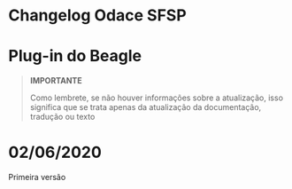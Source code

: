 # Changelog Odace SFSP

# Plug-in do Beagle

>**IMPORTANTE**
>
>Como lembrete, se não houver informações sobre a atualização, isso significa que se trata apenas da atualização da documentação, tradução ou texto

# 02/06/2020

Primeira versão
